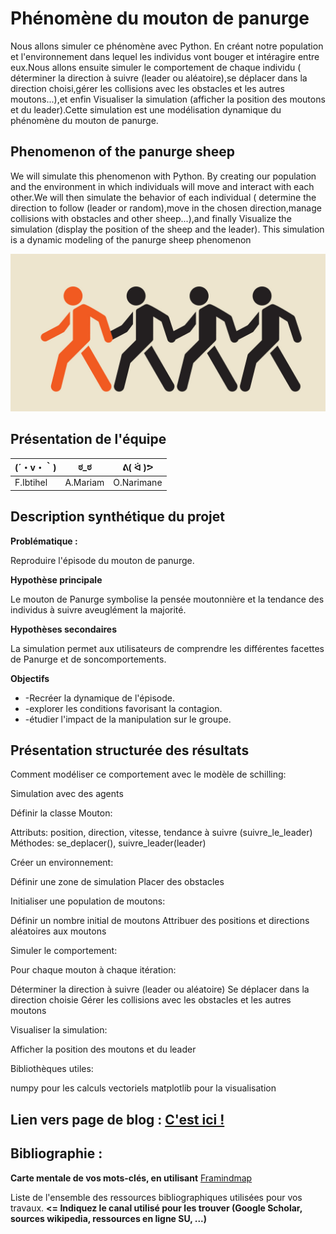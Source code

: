 # Phénomène du mouton de panurge 

Nous allons simuler ce phénomène avec Python. En créant notre population et l'environnement dans lequel  les individus vont bouger et intéragire entre eux.Nous allons ensuite simuler le comportement de chaque individu ( déterminer la direction à suivre (leader ou aléatoire),se déplacer dans la direction choisi,gérer les collisions avec les obstacles et les autres moutons...),et enfin Visualiser la simulation (afficher la position des moutons et du leader).Cette simulation est une modélisation dynamique du phénomène du mouton de panurge.



## Phenomenon of the panurge sheep 

We will simulate this phenomenon with Python. By creating our population and the environment in which individuals will move and interact with each other.We will then simulate the behavior of each individual ( determine the direction to follow (leader or random),move in the chosen direction,manage collisions with obstacles and other sheep...),and finally Visualize the simulation (display the position of the sheep and the leader). This simulation is a dynamic modeling of the panurge sheep phenomenon






<img width="580" alt="i" src=https://github.com/are-dynamic-2024-g3/Mouton-de-panurge-/blob/main/i.jpg>

## Présentation de l'équipe

|(´・v・｀)|  ಠ_ಠ | ᕕ( ᐛ )ᕗ |
|-----|--|--|
| F.Ibtihel| A.Mariam | O.Narimane |


## Description synthétique du projet

**Problématique :**

Reproduire l'épisode du mouton de panurge.

**Hypothèse principale** 

Le mouton de Panurge symbolise la pensée moutonnière et la tendance des individus à suivre aveuglément la majorité.

**Hypothèses secondaires**

La simulation permet aux utilisateurs de comprendre les différentes facettes de Panurge et de soncomportements.

**Objectifs**

<ul>
<li>-Recréer la dynamique de l'épisode.</li>
<li>-explorer les conditions favorisant la contagion.</li>
<li>-étudier l'impact de la manipulation sur le groupe.</li>

</ul>


## Présentation structurée des résultats

Comment modéliser ce comportement avec le modèle de schilling:

Simulation avec des agents

Définir la classe Mouton:

Attributs: position, direction, vitesse, tendance à suivre (suivre_le_leader)
Méthodes: se_deplacer(), suivre_leader(leader)

Créer un environnement:

Définir une zone de simulation
Placer des obstacles

Initialiser une population de moutons:

Définir un nombre initial de moutons
Attribuer des positions et directions aléatoires aux moutons

Simuler le comportement:

Pour chaque mouton à chaque itération:

Déterminer la direction à suivre (leader ou aléatoire)
Se déplacer dans la direction choisie
Gérer les collisions avec les obstacles et les autres moutons

Visualiser la simulation:

Afficher la position des moutons et du leader

Bibliothèques utiles:

numpy pour les calculs vectoriels
matplotlib pour la visualisation



## Lien vers page de blog : <a href="blog.html"> C'est ici ! </a>

## Bibliographie :

**Carte mentale de vos mots-clés, en utilisant** <a href="https://framindmap.org/mindmaps/index.html">Framindmap </a> 

Liste de l'ensemble des ressources bibliographiques utilisées pour vos travaux. **<= Indiquez le canal utilisé pour les trouver (Google Scholar, sources wikipedia, ressources en ligne SU, ...)**
